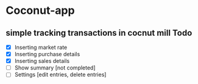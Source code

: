 # Coconut-app
simple tracking transactions in cocnut mill
Todo
----
- [x] Inserting market rate
- [x] Inserting purchase details
- [x] Inserting sales details
- [ ] Show summary [not completed]
- [ ] Settings [edit entries, delete entries]
